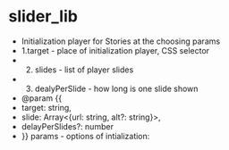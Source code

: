 ﻿# slider_lib
* Initialization player for Stories at the choosing params
* 1.target - place of initialization player, CSS selector
 * 2. slides - list of player slides
 * 3. dealyPerSlide - how long is one slide shown
 *  @param {{
 * target: string,
 * slide: Array<{url: string, alt?: string}>,
 * delayPerSlides?: number
 * }} params - options of intialization:
